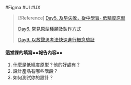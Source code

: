 #Figma #UI #UX

>[!Reference]
>[Day5. 及早失敗，從中學習- 低精度原型](https://ithelp.ithome.com.tw/articles/10267838)
>
>[Day6. 常見原型種類及製作方式](https://ithelp.ithome.com.tw/articles/10269247)
>
>[Day9. 以放聲思考法快速進行概念驗証](https://ithelp.ithome.com.tw/articles/10271530)

#### 這堂課的填寫==報告內容==
1. 什麼是低經度原型？他的好處有？
2. 設計產品有哪些階段？
3. 如何測試你的設計？